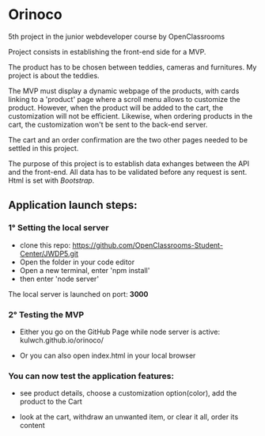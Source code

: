 # Orinoco

5th project in the junior webdeveloper course by OpenClassrooms

Project consists in establishing the front-end side for a MVP.

The product has to be chosen between teddies, cameras and furnitures. My project is about the teddies.

The MVP must display a dynamic webpage of the products, with cards linking to a 'product' page where a scroll menu allows to customize the product. However, when the product will be added to the cart, the customization will not be efficient. Likewise, when ordering products in the cart, the customization won't be sent to the back-end server.

The cart and an order confirmation are the two other pages needed to be settled in this project.

The purpose of this project is to establish data exhanges between the API and the front-end. All data has to be validated before any request is sent.
Html is set with _Bootstrap_.

## Application launch steps:

### 1° Setting the local server

-   clone this repo: https://github.com/OpenClassrooms-Student-Center/JWDP5.git
-   Open the folder in your code editor
-   Open a new terminal, enter 'npm install'
-   then enter 'node server'

The local server is launched on port: **3000**

### 2° Testing the MVP

-   Either you go on the GitHub Page while node server is active: kulwch.github.io/orinoco/

-   Or you can also open index.html in your local browser

### You can now test the application features:

-   see product details, choose a customization option(color), add the product to the Cart

-   look at the cart, withdraw an unwanted item, or clear it all, order its content
